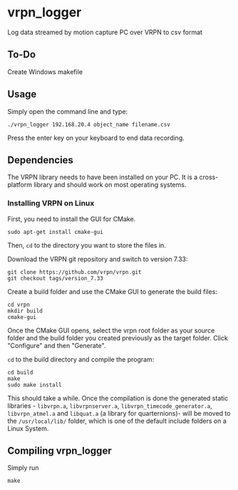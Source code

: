 # vrpn_logger

Log data streamed by motion capture PC over VRPN to csv format

## To-Do

Create Windows makefile

## Usage

Simply open the command line and type:

```
./vrpn_logger 192.168.20.4 object_name filename.csv
```

Press the enter key on your keyboard to end data recording.

## Dependencies

The VRPN library needs to have been installed on your PC. It is a cross-platform library and should work on most operating systems.

### Installing VRPN on Linux

First, you need to install the GUI for CMake.

```
sudo apt-get install cmake-gui
```

Then, `cd` to the directory you want to store the files in.

Download the VRPN git repository and switch to version 7.33:

```
git clone https://github.com/vrpn/vrpn.git
git checkout tags/version_7.33
```

Create a build folder and use the CMake GUI to generate the build files:

```
cd vrpn
mkdir build
cmake-gui
```

Once the CMake GUI opens, select the vrpn root folder as your source folder and the build folder you created previously as the target folder. Click "Configure" and then "Generate".

`cd` to the build directory and compile the program:

```
cd build
make
sudo make install
```

This should take a while. Once the compilation is done the generated static libraries - `libvrpn.a`, `libvrpnserver.a`, `libvrpn_timecode_generator.a`, `libvrpn_atmel.a` and `libquat.a` (a library for quarternions)- will be moved to the `/usr/local/lib/` folder, which is one of the default include folders on a Linux System.

## Compiling vrpn_logger

Simply run

```
make
```
